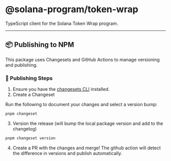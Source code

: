 # @solana-program/token-wrap

TypeScript client for the Solana Token Wrap program.

---

## 📦 Publishing to NPM

This package uses Changesets and GitHub Actions to manage versioning and publishing.

### 🚀 Publishing Steps

1. Ensure you have the [changesets CLI](https://github.com/changesets/changesets) installed.
2. Create a Changeset

Run the following to document your changes and select a version bump:

```bash
pnpm changeset
```

3. Version the release (will bump the local package version and add to the changelog)

```bash
pnpm changeset version
```

4. Create a PR with the changes and merge! The github action will detect the difference in versions and publish
   automatically.
